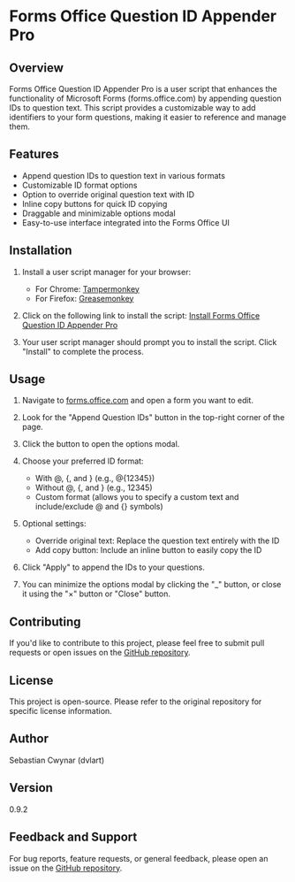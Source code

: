 # Forms Office Question ID Appender Pro

## Overview

Forms Office Question ID Appender Pro is a user script that enhances the functionality of Microsoft Forms (forms.office.com) by appending question IDs to question text. This script provides a customizable way to add identifiers to your form questions, making it easier to reference and manage them.

## Features

- Append question IDs to question text in various formats
- Customizable ID format options
- Option to override original question text with ID
- Inline copy buttons for quick ID copying
- Draggable and minimizable options modal
- Easy-to-use interface integrated into the Forms Office UI

## Installation

1. Install a user script manager for your browser:
   - For Chrome: [Tampermonkey](https://chrome.google.com/webstore/detail/tampermonkey/dhdgffkkebhmkfjojejmpbldmpobfkfo)
   - For Firefox: [Greasemonkey](https://addons.mozilla.org/en-US/firefox/addon/greasemonkey/)

2. Click on the following link to install the script:
   [Install Forms Office Question ID Appender Pro](https://github.com/dvlart/MSForms-ID/raw/main/Forms%20Office%20Question%20ID%20Appender%20Pro-0.9.user.js)

3. Your user script manager should prompt you to install the script. Click "Install" to complete the process.

## Usage

1. Navigate to [forms.office.com](https://forms.office.com) and open a form you want to edit.

2. Look for the "Append Question IDs" button in the top-right corner of the page.

3. Click the button to open the options modal.

4. Choose your preferred ID format:
   - With @, {, and } (e.g., @{12345})
   - Without @, {, and } (e.g., 12345)
   - Custom format (allows you to specify a custom text and include/exclude @ and {} symbols)

5. Optional settings:
   - Override original text: Replace the question text entirely with the ID
   - Add copy button: Include an inline button to easily copy the ID

6. Click "Apply" to append the IDs to your questions.

7. You can minimize the options modal by clicking the "_" button, or close it using the "×" button or "Close" button.

## Contributing

If you'd like to contribute to this project, please feel free to submit pull requests or open issues on the [GitHub repository](https://github.com/dvlart/MSForms-ID).

## License

This project is open-source. Please refer to the original repository for specific license information.

## Author

Sebastian Cwynar (dvlart)

## Version

0.9.2

## Feedback and Support

For bug reports, feature requests, or general feedback, please open an issue on the [GitHub repository](https://github.com/dvlart/MSForms-ID/issues).
